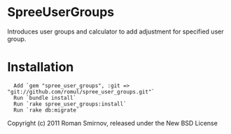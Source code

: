 SpreeUserGroups
===============

Introduces user groups and calculator to add adjustment for specified user group.


Installation
============

      Add `gem "spree_user_groups", :git => "git://github.com/romul/spree_user_groups.git"`
      Run `bundle install`
      Run `rake spree_user_groups:install`
      Run `rake db:migrate`



Copyright (c) 2011 Roman Smirnov, released under the New BSD License
